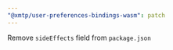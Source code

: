 ```yaml
---
"@xmtp/user-preferences-bindings-wasm": patch
---
```


Remove `sideEffects` field from `package.json`
